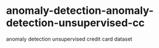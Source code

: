 # anomaly-detection-anomaly-detection-unsupervised-cc
anomaly detection unsupervised credit card dataset
